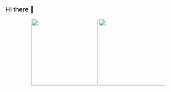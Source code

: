 ### Hi there 👋
<!--
**FredericoNicola/FredericoNicola** is a ✨ _special_ ✨ repository because its `README.md` (this file) appears on your GitHub profile.



Here are some ideas to get you started:

- 🔭 I’m currently working on ...
- 🌱 I’m currently learning ...
- 👯 I’m looking to collaborate on ...
- 🤔 I’m looking for help with ...
- 💬 Ask me about ...
- 📫 How to reach me: ...
- 😄 Pronouns: ...
- ⚡ Fun fact: ...
-->
<div align="center" >
  <a href="https://github.com/FredericoNicola">
  <img height="180em" src="https://github-readme-stats.vercel.app/api?username=fredericonicola&show_icons=true&hide=contribs,prs&cache_seconds=86400&theme=github_dark&include_all_commits=true&count_private=true"/>
  <img height="180em" src="https://github-readme-stats.vercel.app/api/top-langs/?username=fredericonicola&layout=compact&langs_count=7&theme=github_dark"/>
</div>

